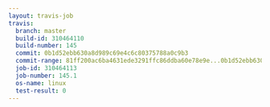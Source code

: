 ```yaml
---
layout: travis-job
travis:
  branch: master
  build-id: 310464110
  build-number: 145
  commit: 0b1d52ebb630a8d989c69e4c6c80375788a0c9b3
  commit-range: 81ff200ac6ba4631ede3291ffc86ddba60e78e9e...0b1d52ebb630a8d989c69e4c6c80375788a0c9b3
  job-id: 310464113
  job-number: 145.1
  os-name: linux
  test-result: 0
---
```

